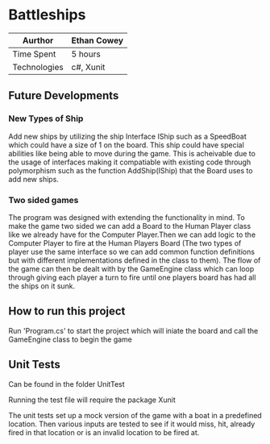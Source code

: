 # Battleships

| Aurthor    | Ethan Cowey |
| -- | --|
| Time Spent | 5 hours     |
| Technologies | c#, Xunit |

## Future Developments

### New Types of Ship
Add new ships by utilizing the ship Interface IShip such as a SpeedBoat which could have a size of 1 on the board. This ship could have special abilities like being able to move during the game.
This is acheivable due to the usage of interfaces making it compatiable with existing code through polymorphism such as the function AddShip(IShip) that the Board uses to add new ships.

### Two sided games
The program was designed with extending the functionality in mind. To make the game two sided we can add a Board to the Human Player class like we already have for the Computer Player.Then we can add logic to the Computer Player to fire at the Human Players Board (The two types of player use the same interface so we can add common function definitions but with different implementations defined in the class to them). The flow of the game can then be dealt with by the GameEngine class which can loop through giving each player a turn to fire until one players board has had all the ships on it sunk.

## How to run this project

Run 'Program.cs' to start the project which will iniate the board and call the GameEngine class to begin the game

## Unit Tests

Can be found in the folder UnitTest

Running the test file will require the package Xunit

The unit tests set up a mock version of the game with a boat in a predefined location. Then various inputs are tested to see if it would miss, hit, already fired in that location or is an invalid location to be fired at.
